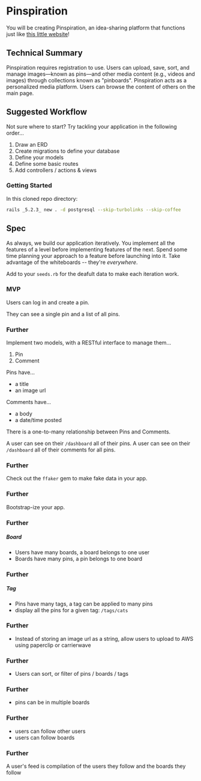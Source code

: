 # Pinspiration

You will be creating Pinspiration, an idea-sharing platform that functions just like [this little website](https://www.pinterest.com/)!

## Technical Summary

Pinspiration requires registration to use. Users can upload, save, sort, and manage images—known as pins—and other media content (e.g., videos and images) through collections known as "pinboards". Pinspiration acts as a personalized media platform. Users can browse the content of others on the main page.

## Suggested Workflow

Not sure where to start? Try tackling your application in the following order...
  1. Draw an ERD
  2. Create migrations to define your database
  3. Define your models
  4. Define some basic routes
  5. Add controllers / actions & views

### Getting Started

In this cloned repo directory:

```bash
rails _5.2.3_ new . -d postgresql --skip-turbolinks --skip-coffee
```
## Spec

As always, we build our application iteratively. You implement all the features of a level before implementing features of the next. Spend some time planning your approach to a feature before launching into it. Take advantage of the whiteboards -- they're _everywhere_.

Add to your `seeds.rb` for the deafult data to make each iteration work.

### MVP
Users can log in and create a pin.

They can see a single pin and a list of all pins.

### Further

Implement two models, with a RESTful interface to manage them...  
  1. Pin  
  2. Comment

Pins have...
- a title
- an image url

Comments have...
- a body
- a date/time posted

There is a one-to-many relationship between Pins and Comments.

A user can see on their `/dashboard` all of their pins.
A user can see on their `/dashboard` all of their comments for all pins.

### Further
Check out the `ffaker` gem to make fake data in your app.

### Further
Bootstrap-ize your app.

### Further

##### Board

- Users have many boards, a board belongs to one user
- Boards have many pins, a pin belongs to one board

### Further

##### Tag

- Pins have many tags, a tag can be applied to many pins
- display all the pins for a given tag: `/tags/cats`

### Further

* Instead of storing an image url as a string, allow users to upload to AWS using
paperclip or carrierwave

### Further
* Users can sort, or filter of pins / boards / tags

### Further
- pins can be in multiple boards

### Further

- users can follow other users
- users can follow boards

### Further
A user's feed is compilation of the users they follow and the boards they follow


